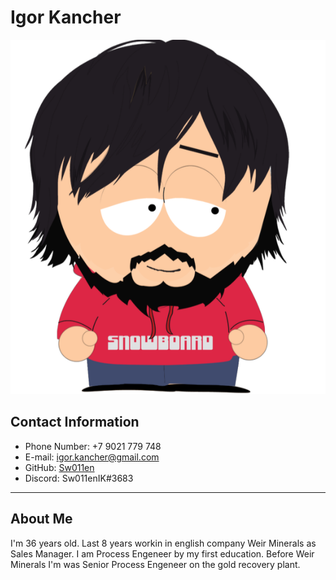 <link rel="stylesheet" href="index.css">

# Igor Kancher

<div class="foto">

![Foto](avatar.png "Foto")

</div>

## Contact Information

* Phone Number: +7 9021 779 748 
* E-mail: igor.kancher@gmail.com
* GitHub: [Sw011en](https://github.com/Sw011en "GitHub profile")
* Discord: Sw011enIK#3683
****
## About Me

I'm 36 years old. Last 8 years workin in english company Weir Minerals as Sales Manager. I am Process Engeneer by my first education. Before Weir Minerals I'm was Senior Process Engeneer on the gold recovery plant.

</html>
